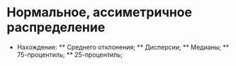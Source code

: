 # Нормальное, ассиметричное распределение

* Нахождение:
** Среднего отклонения;
** Дисперсии;
** Медианы;
** 75-процентиль;
** 25-процентиль;
